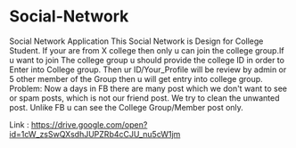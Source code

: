 # Social-Network
Social Network Application
This Social Network is Design for College Student. If your are from X college then only u can join the college group.If u want to join The college group u should provide the college ID in order to Enter into College group. Then ur ID/Your_Profile will be review by admin or 5 other member of the Group then u will get entry into college group.
Problem:
Now a days in FB there are many post which we don't want to see or spam posts, which is not our friend post. We try to clean the unwanted post. Unlike FB u can see the College Group/Member post only.

Link : https://drive.google.com/open?id=1cW_zsSwQXsdhJUPZRb4cCJU_nu5cW1jm


